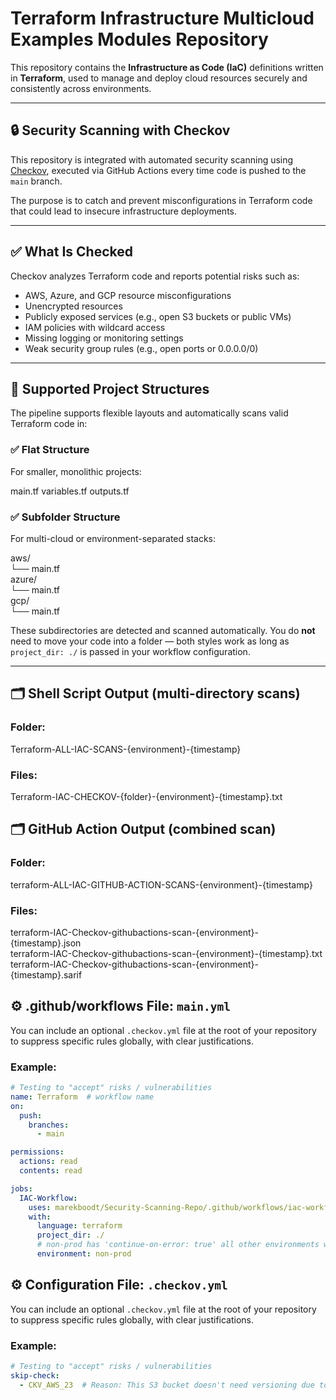 # Terraform Infrastructure Multicloud Examples Modules Repository

This repository contains the **Infrastructure as Code (IaC)** definitions written in **Terraform**, used to manage and deploy cloud resources securely and consistently across environments.

---

## 🔒 Security Scanning with Checkov

This repository is integrated with automated security scanning using [Checkov](https://www.checkov.io), executed via GitHub Actions every time code is pushed to the `main` branch.

The purpose is to catch and prevent misconfigurations in Terraform code that could lead to insecure infrastructure deployments. 

---

## ✅ What Is Checked

Checkov analyzes Terraform code and reports potential risks such as:

- AWS, Azure, and GCP resource misconfigurations
- Unencrypted resources
- Publicly exposed services (e.g., open S3 buckets or public VMs)
- IAM policies with wildcard access
- Missing logging or monitoring settings
- Weak security group rules (e.g., open ports or 0.0.0.0/0)

---

## 📁 Supported Project Structures

The pipeline supports flexible layouts and automatically scans valid Terraform code in:

### ✅ Flat Structure
For smaller, monolithic projects:

main.tf
variables.tf
outputs.tf

### ✅ Subfolder Structure
For multi-cloud or environment-separated stacks:

aws/  
└── main.tf  
azure/  
└── main.tf  
gcp/  
└── main.tf  

These subdirectories are detected and scanned automatically. You do **not** need to move your code into a folder — both styles work as long as `project_dir: ./` is passed in your workflow configuration.

---

## 🗂️ Shell Script Output (multi-directory scans)
### Folder:  
Terraform-ALL-IAC-SCANS-{environment}-{timestamp}

### Files:  
Terraform-IAC-CHECKOV-{folder}-{environment}-{timestamp}.txt

## 🗂️ GitHub Action Output (combined scan)
### Folder:  
terraform-ALL-IAC-GITHUB-ACTION-SCANS-{environment}-{timestamp}

### Files:  
terraform-IAC-Checkov-githubactions-scan-{environment}-{timestamp}.json  
terraform-IAC-Checkov-githubactions-scan-{environment}-{timestamp}.txt  
terraform-IAC-Checkov-githubactions-scan-{environment}-{timestamp}.sarif  

## ⚙️ .github/workflows File: `main.yml`

You can include an optional `.checkov.yml` file at the root of your repository to suppress specific rules globally, with clear justifications.

### Example:

```yaml
# Testing to "accept" risks / vulnerabilities
name: Terraform  # workflow name
on:
  push:
    branches:
      - main

permissions:
  actions: read
  contents: read

jobs:
  IAC-Workflow:
    uses: marekboodt/Security-Scanning-Repo/.github/workflows/iac-workflow.yml@main
    with:
      language: terraform
      project_dir: ./
      # non-prod has 'continue-on-error: true' all other environments will be stopped if the scans give an error.
      environment: non-prod
```
## ⚙️ Configuration File: `.checkov.yml`

You can include an optional `.checkov.yml` file at the root of your repository to suppress specific rules globally, with clear justifications.

### Example:

```yaml
# Testing to "accept" risks / vulnerabilities
skip-check:
  - CKV_AWS_23  # Reason: This S3 bucket doesn't need versioning due to data retention policy
